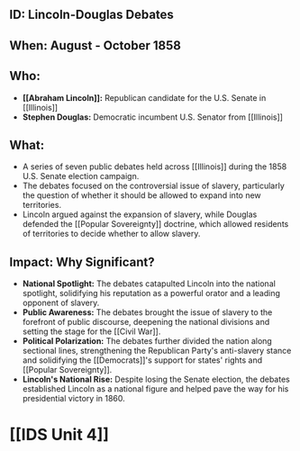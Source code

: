 ## ID: Lincoln-Douglas Debates

## When: August - October 1858

## Who:
* **[[Abraham Lincoln]]:** Republican candidate for the U.S. Senate in [[Illinois]]
* **Stephen Douglas:** Democratic incumbent U.S. Senator from [[Illinois]]

## What:
* A series of seven public debates held across [[Illinois]] during the 1858 U.S. Senate election campaign.
* The debates focused on the controversial issue of slavery, particularly the question of whether it should be allowed to expand into new territories.
* Lincoln argued against the expansion of slavery, while Douglas defended the [[Popular Sovereignty]] doctrine, which allowed residents of territories to decide whether to allow slavery.

## Impact: Why Significant?
* **National Spotlight:** The debates catapulted Lincoln into the national spotlight, solidifying his reputation as a powerful orator and a leading opponent of slavery.
* **Public Awareness:** The debates brought the issue of slavery to the forefront of public discourse, deepening the national divisions and setting the stage for the [[Civil War]].
* **Political Polarization:** The debates further divided the nation along sectional lines, strengthening the Republican Party's anti-slavery stance and solidifying the [[Democrats]]'s support for states' rights and [[Popular Sovereignty]].
* **Lincoln's National Rise:** Despite losing the Senate election, the debates established Lincoln as a national figure and helped pave the way for his presidential victory in 1860. 

# [[IDS Unit 4]]